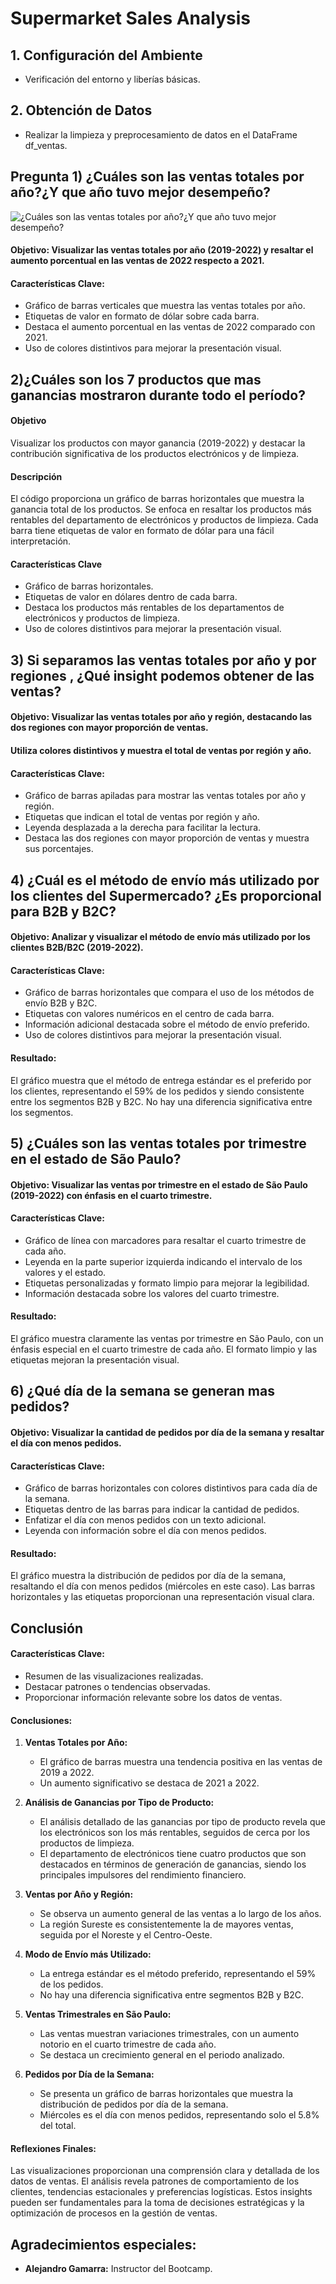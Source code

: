# Supermarket Sales Analysis

## 1. Configuración del Ambiente

- Verificación del entorno y liberías básicas.

## 2. Obtención de Datos

- Realizar la limpieza y preprocesamiento de datos en el DataFrame df_ventas.

## Pregunta 1) ¿Cuáles son las ventas totales por año?¿Y que año tuvo mejor desempeño?

![¿Cuáles son las ventas totales por año?¿Y que año tuvo mejor desempeño?](https://drive.google.com/file/d/1Dtns2a4sNHw5MmUdMXEJrMdMaYLmQaCk/view?usp=sharing)

#### Objetivo: Visualizar las ventas totales por año (2019-2022) y resaltar el aumento porcentual en las ventas de 2022 respecto a 2021.

#### Características Clave:

- Gráfico de barras verticales que muestra las ventas totales por año.
- Etiquetas de valor en formato de dólar sobre cada barra.
- Destaca el aumento porcentual en las ventas de 2022 comparado con 2021.
- Uso de colores distintivos para mejorar la presentación visual.

## 2)¿Cuáles son los 7 productos que mas ganancias mostraron durante todo el período?

#### Objetivo

Visualizar los productos con mayor ganancia (2019-2022) y destacar la contribución significativa de los productos electrónicos y de limpieza.

#### Descripción

El código proporciona un gráfico de barras horizontales que muestra la ganancia total de los productos. Se enfoca en resaltar los productos más rentables del departamento de electrónicos y productos de limpieza. Cada barra tiene etiquetas de valor en formato de dólar para una fácil interpretación.

#### Características Clave

- Gráfico de barras horizontales.
- Etiquetas de valor en dólares dentro de cada barra.
- Destaca los productos más rentables de los departamentos de electrónicos y productos de limpieza.
- Uso de colores distintivos para mejorar la presentación visual.

## 3) Si separamos las ventas totales por año y por regiones , ¿Qué insight podemos obtener de las ventas?

#### Objetivo: Visualizar las ventas totales por año y región, destacando las dos regiones con mayor proporción de ventas.

#### Utiliza colores distintivos y muestra el total de ventas por región y año.

#### Características Clave:

- Gráfico de barras apiladas para mostrar las ventas totales por año y región.
- Etiquetas que indican el total de ventas por región y año.
- Leyenda desplazada a la derecha para facilitar la lectura.
- Destaca las dos regiones con mayor proporción de ventas y muestra sus porcentajes.

## 4) ¿Cuál es el método de envío más utilizado por los clientes del Supermercado? ¿Es proporcional para B2B y B2C?

#### Objetivo: Analizar y visualizar el método de envío más utilizado por los clientes B2B/B2C (2019-2022).

#### Características Clave:

- Gráfico de barras horizontales que compara el uso de los métodos de envío B2B y B2C.
- Etiquetas con valores numéricos en el centro de cada barra.
- Información adicional destacada sobre el método de envío preferido.
- Uso de colores distintivos para mejorar la presentación visual.

#### Resultado:

El gráfico muestra que el método de entrega estándar es el preferido por los clientes, representando el 59% de los pedidos y siendo consistente entre los segmentos B2B y B2C. No hay una diferencia significativa entre los segmentos.

## 5) ¿Cuáles son las ventas totales por trimestre en el estado de São Paulo?

#### Objetivo: Visualizar las ventas por trimestre en el estado de São Paulo (2019-2022) con énfasis en el cuarto trimestre.

#### Características Clave:

- Gráfico de línea con marcadores para resaltar el cuarto trimestre de cada año.
- Leyenda en la parte superior izquierda indicando el intervalo de los valores y el estado.
- Etiquetas personalizadas y formato limpio para mejorar la legibilidad.
- Información destacada sobre los valores del cuarto trimestre.

#### Resultado:

El gráfico muestra claramente las ventas por trimestre en São Paulo, con un énfasis especial en el cuarto trimestre de cada año. El formato limpio y las etiquetas mejoran la presentación visual.

## 6) ¿Qué día de la semana se generan mas pedidos?

#### Objetivo: Visualizar la cantidad de pedidos por día de la semana y resaltar el día con menos pedidos.

#### Características Clave:

- Gráfico de barras horizontales con colores distintivos para cada día de la semana.
- Etiquetas dentro de las barras para indicar la cantidad de pedidos.
- Enfatizar el día con menos pedidos con un texto adicional.
- Leyenda con información sobre el día con menos pedidos.

#### Resultado:

El gráfico muestra la distribución de pedidos por día de la semana, resaltando el día con menos pedidos (miércoles en este caso). Las barras horizontales y las etiquetas proporcionan una representación visual clara.

## Conclusión

#### Características Clave:

- Resumen de las visualizaciones realizadas.
- Destacar patrones o tendencias observadas.
- Proporcionar información relevante sobre los datos de ventas.

#### Conclusiones:

1. **Ventas Totales por Año:**

   - El gráfico de barras muestra una tendencia positiva en las ventas de 2019 a 2022.
   - Un aumento significativo se destaca de 2021 a 2022.

2. **Análisis de Ganancias por Tipo de Producto:**

   - El análisis detallado de las ganancias por tipo de producto revela que los electrónicos son los más rentables, seguidos de cerca por los productos de limpieza.
   - El departamento de electrónicos tiene cuatro productos que son destacados en términos de generación de ganancias, siendo los principales impulsores del rendimiento financiero.

3. **Ventas por Año y Región:**

   - Se observa un aumento general de las ventas a lo largo de los años.
   - La región Sureste es consistentemente la de mayores ventas, seguida por el Noreste y el Centro-Oeste.

4. **Modo de Envío más Utilizado:**

   - La entrega estándar es el método preferido, representando el 59% de los pedidos.
   - No hay una diferencia significativa entre segmentos B2B y B2C.

5. **Ventas Trimestrales en São Paulo:**

   - Las ventas muestran variaciones trimestrales, con un aumento notorio en el cuarto trimestre de cada año.
   - Se destaca un crecimiento general en el periodo analizado.

6. **Pedidos por Día de la Semana:**
   - Se presenta un gráfico de barras horizontales que muestra la distribución de pedidos por día de la semana.
   - Miércoles es el día con menos pedidos, representando solo el 5.8% del total.

#### Reflexiones Finales:

Las visualizaciones proporcionan una comprensión clara y detallada de los datos de ventas. El análisis revela patrones de comportamiento de los clientes, tendencias estacionales y preferencias logísticas. Estos insights pueden ser fundamentales para la toma de decisiones estratégicas y la optimización de procesos en la gestión de ventas.

## Agradecimientos especiales:

- **Alejandro Gamarra:** Instructor del Bootcamp.
